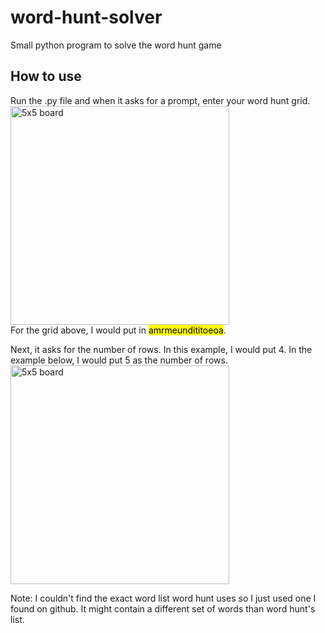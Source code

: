 # word-hunt-solver
Small python program to solve the word hunt game

## How to use
Run the .py file and when it asks for a prompt, enter your word hunt grid.
<img width="350" alt="5x5 board" src="https://github.com/milan-panta/word-hunt-solver/assets/106028082/01658be6-c3f0-4800-86f0-65a0f9d04845">
</br>
For the grid above, I would put in <mark>amrmeundititoeoa</mark>.

Next, it asks for the number of rows. In this example, I would put 4.
In the example below, I would put 5 as the number of rows.
<img width="350" alt="5x5 board" src="https://github.com/milan-panta/word-hunt-solver/assets/106028082/8c8f4549-19dd-4a1c-ab59-e57e47c030aa">

Note: I couldn't find the exact word list word hunt uses so I just used one I found on github. It might contain a different set of words than word hunt's list.
